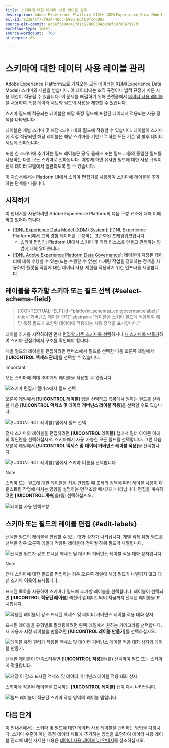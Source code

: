 ```yaml
---
title: 스키마에 대한 데이터 사용 레이블 관리
description: Adobe Experience Platform UI에서 XDM(Experience Data Model) 스키마 필드에 데이터 사용 레이블을 추가하는 방법을 알아봅니다.
exl-id: 92284bf7-f034-46cc-b905-bdfb9fcd608a
source-git-commit: ac6af3e90c417d1c97860394ce8afb07a0a7917d
workflow-type: tm+mt
source-wordcount: '766'
ht-degree: 8%

---
```


# 스키마에 대한 데이터 사용 레이블 관리

Adobe Experience Platform으로 가져오는 모든 데이터는 XDM(Experience Data Model) 스키마의 제한을 받습니다. 이 데이터에는 조직 규정이나 법적 규정에 따른 사용 제한이 적용될 수 있습니다. 이 문제를 해결하기 위해 플랫폼에서 [데이터 사용 레이블](../../data-governance/labels/overview.md)을 사용하여 특정 데이터 세트와 필드의 사용을 제한할 수 있습니다.

스키마 필드에 적용되는 레이블은 해당 특정 필드에 포함된 데이터에 적용되는 사용 정책을 나타냅니다.

레이블은 개별 스키마 및 해당 스키마 내의 필드에 적용할 수 있습니다. 레이블이 스키마에 직접 적용되면 해당 레이블은 해당 스키마를 기반으로 하는 모든 기존 및 향후 데이터 세트에 전파됩니다.

또한 한 스키마에 추가하는 필드 레이블은 공유 클래스 또는 필드 그룹의 동일한 필드를 사용하는 다른 모든 스키마로 전파됩니다. 이렇게 하면 유사한 필드에 대한 사용 규칙이 전체 데이터 모델에서 일관되도록 할 수 있습니다.

이 자습서에서는 Platform UI에서 스키마 편집기를 사용하여 스키마에 레이블을 추가하는 단계를 다룹니다.

## 시작하기

이 안내서를 사용하려면 Adobe Experience Platform의 다음 구성 요소에 대해 이해하고 있어야 합니다.

* [[!DNL Experience Data Model (XDM) System]](../home.md): [!DNL Experience Platform]에서 고객 경험 데이터를 구성하는 표준화된 프레임워크입니다.
   * [스키마 편집기](../ui/overview.md): Platform UI에서 스키마 및 기타 리소스를 만들고 관리하는 방법에 대해 알아봅니다.
* [[!DNL Adobe Experience Platform Data Governance]](../../data-governance/home.md): 레이블이 지정된 데이터에 대해 수행할 수 있는(또는 수행할 수 없는) 마케팅 작업을 정의하는 정책을 사용하여 플랫폼 작업에 대한 데이터 사용 제한을 적용하기 위한 인프라를 제공합니다.

## 레이블을 추가할 스키마 또는 필드 선택 {#select-schema-field}

>[!CONTEXTUALHELP]
>id="platform_schemas_editgovernancelabels"
>title="거버넌스 레이블 편집"
>abstract="레이블을 스키마 필드에 적용하여 해당 특정 필드에 포함된 데이터에 적용되는 사용 정책을 표시합니다."

레이블 추가를 시작하려면 먼저 [편집할 기존 스키마를 선택](../ui/resources/schemas.md#edit)하거나 [새 스키마를 만들기](../ui/resources/schemas.md#create)하여 스키마 편집기에서 구조를 확인해야 합니다.

개별 필드의 레이블을 편집하려면 캔버스에서 필드를 선택한 다음 오른쪽 레일에서 **[!UICONTROL 액세스 관리]**&#x200B;를 선택할 수 있습니다.

>[!IMPORTANT]
>
>모든 스키마에 최대 300개의 레이블을 적용할 수 있습니다.

![스키마 편집기 캔버스에서 필드 선택](../images/tutorials/labels/manage-access.png)

오른쪽 레일에서 **[!UICONTROL 레이블]** 탭을 선택하고 목록에서 원하는 필드를 선택한 다음 **[!UICONTROL 액세스 및 데이터 거버넌스 레이블 적용]**&#x200B;을 선택할 수도 있습니다.

![[!UICONTROL 레이블] 탭에서 필드 선택](../images/tutorials/labels/select-field-on-labels-tab.png)

전체 스키마의 레이블을 편집하려면 **[!UICONTROL 레이블]** 탭에서 필터 아이콘 아래의 확인란을 선택하십시오. 스키마에서 사용 가능한 모든 필드를 선택합니다. 그런 다음 오른쪽 레일에서 **[!UICONTROL 액세스 및 데이터 거버넌스 레이블 적용]**&#x200B;을 선택합니다.

![[!UICONTROL 레이블] 탭에서 스키마 이름을 선택합니다](../images/tutorials/labels/select-schema-on-labels-tab.png)

>[!NOTE]
>
>스키마 또는 필드에 대한 레이블을 처음 편집할 때 조직의 정책에 따라 레이블 사용이 다운스트림 작업에 미치는 영향을 설명하는 면책조항 메시지가 나타납니다. 편집을 계속하려면 **[!UICONTROL 계속]**&#x200B;을(를) 선택하십시오.
>
>![레이블 사용 면책조항](../images/tutorials/labels/disclaimer.png)

## 스키마 또는 필드의 레이블 편집 {#edit-labels}

선택한 필드의 레이블을 편집할 수 있는 대화 상자가 나타납니다. 개별 객체 유형 필드를 선택한 경우 오른쪽 레일에 적용된 레이블이 전파될 하위 필드가 나열됩니다.

![선택한 필드가 강조 표시된 액세스 및 데이터 거버넌스 레이블 적용 대화 상자입니다.](../images/tutorials/labels/edit-labels.png)

>[!NOTE]
>
>전체 스키마에 대한 필드를 편집하는 경우 오른쪽 레일에 해당 필드가 나열되지 않고 대신 스키마 이름이 표시됩니다.

표시된 목록을 사용하여 스키마나 필드에 추가할 레이블을 선택합니다. 레이블이 선택되면 **[!UICONTROL 적용된 레이블]** 섹션이 업데이트되어 지금까지 선택된 레이블을 표시합니다.

![적용된 레이블이 강조 표시된 액세스 및 데이터 거버넌스 레이블 적용 대화 상자.](../images/tutorials/labels/applied-labels.png)

표시된 레이블을 유형별로 필터링하려면 왼쪽 레일에서 원하는 카테고리를 선택합니다. 새 사용자 지정 레이블을 만들려면 **[!UICONTROL 레이블 만들기]**&#x200B;를 선택하십시오.

![레이블 유형 필터가 적용된 액세스 및 데이터 거버넌스 레이블 적용 대화 상자와 레이블 만들기.](../images/tutorials/labels/filter-and-create-custom.png)

선택한 레이블이 만족스러우면 **[!UICONTROL 저장]**&#x200B;을(를) 선택하여 필드 또는 스키마에 적용합니다.

![저장 이 강조 표시된 액세스 및 데이터 거버넌스 레이블 적용 대화 상자.](../images/tutorials/labels/save-labels.png)

스키마에 적용된 레이블을 표시하는 **[!UICONTROL 레이블]** 탭이 다시 나타납니다.

![필드 레이블이 적용된 스키마 작업 영역의 레이블 탭입니다.](../images/tutorials/labels/field-labels-added.png)

## 다음 단계

이 안내서에서는 스키마 및 필드에 대한 데이터 사용 레이블을 관리하는 방법을 다룹니다. 스키마 수준이 아닌 특정 데이터 세트에 추가하는 방법을 포함하여 데이터 사용 레이블 관리에 대한 자세한 내용은 [데이터 사용 레이블 UI 안내서](../../data-governance/labels/user-guide.md)를 참조하십시오.
